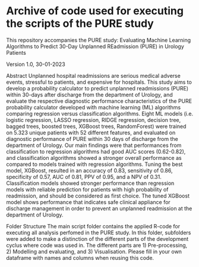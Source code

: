 # Archive of code used for executing the scripts of the PURE study

This repository accompanies the PURE study: Evaluating Machine Learning Algorithms to Predict 30-Day Unplanned REadmission (PURE) in Urology Patients

Version 1.0, 30-01-2023

Abstract
Unplanned hospital readmissions are serious medical adverse events, stressful to patients, and expensive for hospitals. This study aims to develop a probability calculator to predict unplanned readmissions (PURE) within 30-days after discharge from the department of Urology, and evaluate the respective diagnostic performance characteristics of the PURE probability calculator developed with machine learning (ML) algorithms comparing regression versus classification algorithms.
Eight ML models (i.e. logistic regression, LASSO regression, RIDGE regression, decision tree, bagged trees, boosted trees, XGBoost trees, RandomForest) were trained on 5.323 unique patients with 52 different features, and evaluated on diagnostic performance of PURE within 30 days of discharge from the department of Urology.
Our main findings were that performances from classification to regression algorithms had good AUC scores (0.62-0.82), and classification algorithms showed a stronger overall performance as compared to models trained with regression algorithms. Tuning the best model, XGBoost, resulted in an accuracy of 0.83, sensitivity of 0.86, specificity of 0.57, AUC of 0.81, PPV of 0.95, and a NPV of 0.31.
Classification models showed stronger performance than regression models with reliable prediction for patients with high probability of readmission, and should be considered as first choice. The tuned XGBoost model shows performance that indicates safe clinical appliance for discharge management in order to prevent an unplanned readmission at the department of Urology.

Folder Structure
The main script folder contains the applied R-code for executing all analysis perfomed in the PURE study. In this folder, subfolders were added to make a distinction of the different parts of the development cyclus where code was used in. The different parts are 1) Pre-processing, 2) Modelling and evaluating, and 3) Visualisation. Please fill in your own dataframe with names and columns when reusing this code.
